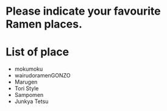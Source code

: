 # Please indicate your favourite Ramen places.

# List of place
- mokumoku
- wairudoramenGONZO
- Marugen
- Tori Style
- Sampomen
- Junkya Tetsu
